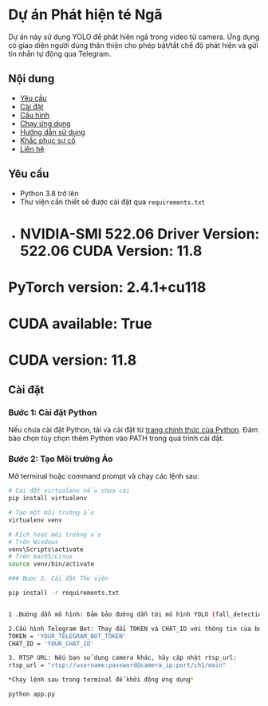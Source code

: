 # Dự án Phát hiện té Ngã

Dự án này sử dụng YOLO để phát hiện ngã trong video từ camera. Ứng dụng có giao diện người dùng thân thiện cho phép bật/tắt chế độ phát hiện và gửi tin nhắn tự động qua Telegram.

## Nội dung

- [Yêu cầu](#yêu-cầu)
- [Cài đặt](#cài-đặt)
- [Cấu hình](#cấu-hình)
- [Chạy ứng dụng](#chạy-ứng-dụng)
- [Hướng dẫn sử dụng](#hướng-dẫn-sử-dụng)
- [Khắc phục sự cố](#khắc-phục-sự-cố)
- [Liên hệ](#liên-hệ)

## Yêu cầu

- Python 3.8 trở lên
- Thư viện cần thiết sẽ được cài đặt qua `requirements.txt`
- # NVIDIA-SMI 522.06 Driver Version: 522.06 CUDA Version: 11.8

# PyTorch version: 2.4.1+cu118

# CUDA available: True

# CUDA version: 11.8


## Cài đặt

### Bước 1: Cài đặt Python

Nếu chưa cài đặt Python, tải và cài đặt từ [trang chính thức của Python](https://www.python.org/downloads/). Đảm bảo chọn tùy chọn thêm Python vào PATH trong quá trình cài đặt.

### Bước 2: Tạo Môi trường Ảo

Mở terminal hoặc command prompt và chạy các lệnh sau:

```bash
# Cài đặt virtualenv nếu chưa cài
pip install virtualenv

# Tạo một môi trường ảo
virtualenv venv

# Kích hoạt môi trường ảo
# Trên Windows
venv\Scripts\activate
# Trên macOS/Linux
source venv/bin/activate

### Bước 3: Cài đặt Thư viện

pip install -r requirements.txt


1 .Đường dẫn mô hình: Đảm bảo đường dẫn tới mô hình YOLO (fall_detection.pt) là đúng trong mã. Nếu cần, thay đổi đường dẫn trong biến model_path:

2.Cấu hình Telegram Bot: Thay đổi TOKEN và CHAT_ID với thông tin của bot Telegram của bạn:
TOKEN = 'YOUR_TELEGRAM_BOT_TOKEN'
CHAT_ID = 'YOUR_CHAT_ID'

3. RTSP URL: Nếu bạn sử dụng camera khác, hãy cập nhật rtsp_url:
rtsp_url = "rtsp://username:password@camera_ip:port/ch1/main"

*Chạy lệnh sau trong terminal để khởi động ứng dụng*

python app.py


